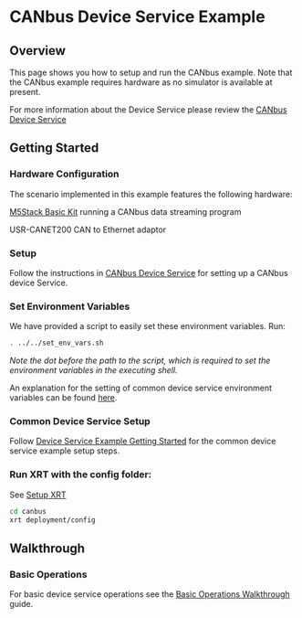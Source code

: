 # CANbus Device Service Example

## Overview

This page shows you how to setup and run the CANbus example. Note that the CANbus example requires hardware as no simulator is available at present.

For more information about the Device Service please review the [CANbus Device Service](https://docs.iotechsys.com/edge-xrt22/device-service-components/canbus-device-service-component.html)

## Getting Started

### Hardware Configuration
The scenario implemented in this example features the following hardware:

[M5Stack Basic Kit](https://shop.m5stack.com/products/basic-core-iot-development-kit?variant=16804801937498) running a CANbus data streaming program

USR-CANET200 CAN to Ethernet adaptor

### **Setup**

Follow the instructions in [CANbus Device Service](https://docs.iotechsys.com/edge-xrt22/device-service-components/canbus-device-service-component.html) for setting up a CANbus device Service.

### **Set Environment Variables**

We have provided a script to easily set these environment variables. Run:
```bash
. ../../set_env_vars.sh
```
*Note the dot before the path to the script, which is required to set the environment variables in the executing shell.*

An explanation for the setting of common device service environment variables can be found [here](../interactive-walkthrough/ds-getting-started-common.md#Device-service-configuration-setup).

### **Common Device Service Setup**

Follow [Device Service Example Getting Started](../interactive-walkthrough/ds-getting-started-common.md) for the common device service example setup steps.

### **Run XRT with the config folder:**

See [Setup XRT](../interactive-walkthrough/setup-xrt.md)

```bash
cd canbus
xrt deployment/config
```
## Walkthrough

### Basic Operations 

For basic device service operations see the [Basic Operations Walkthrough](../interactive-walkthrough/basic-operations.md) guide.
